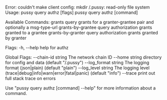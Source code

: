 Error: couldn't make client config: mkdir /.pussy: read-only file system
Usage:
  pussy query authz [flags]
  pussy query authz [command]

Available Commands:
  grants            query grants for a granter-grantee pair and optionally a msg-type-url
  grants-by-grantee query authorization grants granted to a grantee
  grants-by-granter query authorization grants granted by granter

Flags:
  -h, --help   help for authz

Global Flags:
      --chain-id string     The network chain ID
      --home string         directory for config and data (default "/.pussy")
      --log_format string   The logging format (json|plain) (default "plain")
      --log_level string    The logging level (trace|debug|info|warn|error|fatal|panic) (default "info")
      --trace               print out full stack trace on errors

Use "pussy query authz [command] --help" for more information about a command.

